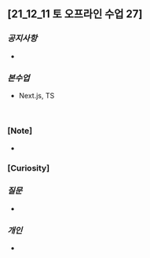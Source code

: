 ## [21_12_11 토 오프라인 수업 27]

### _공지사항_

-

### _본수업_

- Next.js, TS

  ```js

  ```

#

### [Note]

-

### [Curiosity]

### _질문_

-

### _개인_

-
